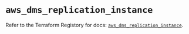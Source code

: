 # `aws_dms_replication_instance`

Refer to the Terraform Registory for docs: [`aws_dms_replication_instance`](https://registry.terraform.io/providers/hashicorp/aws/5.8.0/docs/resources/dms_replication_instance).
